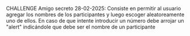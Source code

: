 CHALLENGE Amigo secreto
28-02-2025:
Consiste en permitir al usuario agregar los nombres de los participantes y luego escoger aleatoreamente uno de ellos.
En caso de que intente introducir un número debe arrojar un "alert" indicándole que debe ser el nombre de un participante
